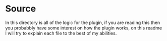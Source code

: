 # Source
In this directory is all of the logic for the plugin, if you are reading this then you probabbly
have some interest on how the plugin works, on this readme I will try to explain each file to the
best of my abilities.
